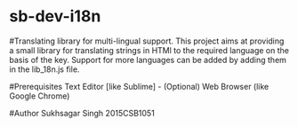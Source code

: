 # sb-dev-i18n

#Translating library for multi-lingual support.
This project aims at providing a small library for translating strings in HTMl to the required language on the basis of the key.
Support for more languages can be added by adding them in the lib_18n.js file.

#Prerequisites
Text Editor [like Sublime] - (Optional)
Web Browser (like Google Chrome)

#Author
Sukhsagar Singh
2015CSB1051